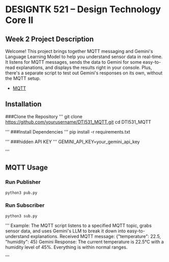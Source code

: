 # DESIGNTK 521 – Design Technology Core II

## Week 2 Project Description
Welcome! This project brings together MQTT messaging and Gemini's Language Learning Model to help you understand sensor data in real-time. It listens for MQTT messages, sends the data to Gemini for some easy-to-read explanations, and displays the results right in your console. Plus, there's a separate script to test out Gemini's responses on its own, without the MQTT setup.


- [MQTT](./examples/mqtt)



## Installation 
###Clone the Repository
'''
git clone https://github.com/yourusername/DTI531_MQTT.git
cd DTI531_MQTT

'''
###Install Dependencies
'''
pip install -r requirements.txt

'''
###hidden API KEY
'''
GEMINI_API_KEY=your_gemini_api_key

'''

## MQTT Usage

### Run Publisher

```
python3 pub.py
```

### Run Subscriber

```
python3 sub.py
```

'''
Example: The MQTT script listens to a specified MQTT topic, grabs sensor data, and uses Gemini's LLM to break it down into easy-to-understand explanations.
Received MQTT message: {"temperature": 22.5, "humidity": 45}
Gemini Response: The current temperature is 22.5°C with a humidity level of 45%. Everything is within normal ranges.

'''






